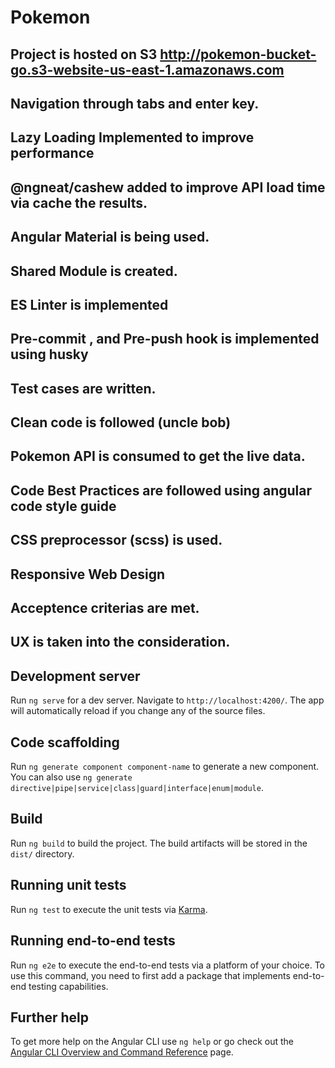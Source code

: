 # Pokemon

## Project is hosted on S3 http://pokemon-bucket-go.s3-website-us-east-1.amazonaws.com

## Navigation through tabs and enter key.
## Lazy Loading Implemented to improve performance
## @ngneat/cashew added to improve API load time via cache the results.
## Angular Material is being used.
## Shared Module is created.
## ES Linter is implemented
## Pre-commit , and Pre-push hook is implemented using husky 
## Test cases are written.
## Clean code is followed (uncle bob)
## Pokemon API is consumed to get the live data.
## Code Best Practices are followed using angular code style guide
## CSS preprocessor (scss) is used.
## Responsive Web Design
## Acceptence criterias are met.
## UX is taken into the consideration.


## Development server

Run `ng serve` for a dev server. Navigate to `http://localhost:4200/`. The app will automatically reload if you change any of the source files.

## Code scaffolding

Run `ng generate component component-name` to generate a new component. You can also use `ng generate directive|pipe|service|class|guard|interface|enum|module`.

## Build

Run `ng build` to build the project. The build artifacts will be stored in the `dist/` directory.

## Running unit tests

Run `ng test` to execute the unit tests via [Karma](https://karma-runner.github.io).

## Running end-to-end tests

Run `ng e2e` to execute the end-to-end tests via a platform of your choice. To use this command, you need to first add a package that implements end-to-end testing capabilities.

## Further help

To get more help on the Angular CLI use `ng help` or go check out the [Angular CLI Overview and Command Reference](https://angular.io/cli) page.
